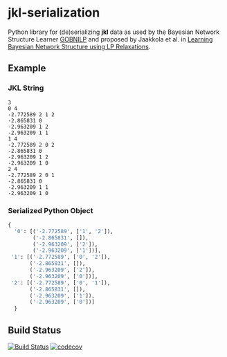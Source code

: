 # jkl-serialization
Python library for (de)serializing **jkl** data as used by the Bayesian Network Structure Learner [GOBNILP](https://www.cs.york.ac.uk/aig/sw/gobnilp/) and proposed by Jaakkola et al. in [Learning Bayesian Network Structure using LP Relaxations](https://people.csail.mit.edu/dsontag/papers/structure_aistats10.pdf). 

## Example

### JKL String
```
3
0 4
-2.772589 2 1 2
-2.865831 0
-2.963209 1 2
-2.963209 1 1
1 4
-2.772589 2 0 2
-2.865831 0
-2.963209 1 2
-2.963209 1 0
2 4
-2.772589 2 0 1
-2.865831 0
-2.963209 1 1
-2.963209 1 0
```

###  Serialized Python Object
```python
{
  '0': [('-2.772589', ['1', '2']),
        ('-2.865831', []),
        ('-2.963209', ['2']),
        ('-2.963209', ['1'])],
 '1': [('-2.772589', ['0', '2']),
       ('-2.865831', []),
       ('-2.963209', ['2']),
       ('-2.963209', ['0'])],
 '2': [('-2.772589', ['0', '1']),
       ('-2.865831', []),
       ('-2.963209', ['1']),
       ('-2.963209', ['0'])]
  }
```

## Build Status
[![Build Status](https://travis-ci.org/daanknoope/jkl-serialization.svg?branch=master)](https://travis-ci.org/daanknoope/jkl-serialization)
[![codecov](https://codecov.io/gh/daanknoope/jkl-serialization/branch/master/graph/badge.svg)](https://codecov.io/gh/daanknoope/jkl-serialization)

